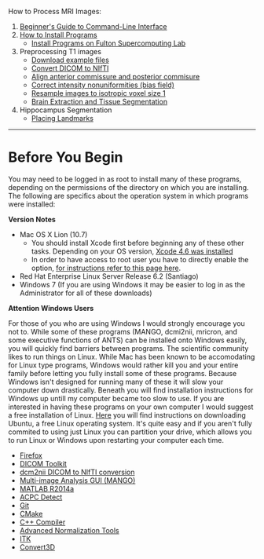 How to Process MRI Images:

1. [Beginner's Guide to Command-Line Interface](begin_primer)
2. [How to Install Programs](Home)
    * [Install Programs on Fulton Supercomputing Lab](fsl)
3. Preprocessing T1 images
     * [Download example files](https://bitbucket.org/njhunsaker/preprocessing-t1-example)
     * [Convert DICOM to NIfTI](preprocessing_dcm2nii)
     * [Align anterior commissure and posterior commisure](preprocessing_acpcdetect)
     * [Correct intensity nonuniformities (bias field)](preprocessing_N4BiasFieldCorrection)
     * [Resample images to isotropic voxel size 1](preprocessing_resample)
     * [Brain Extraction and Tissue Segmentation](preprocessing_antscorticalthickness)
4. Hippocampus Segmentation
     * [Placing Landmarks](hpc_landmarks)

---------------------------------------

# Before You Begin

You may need to be logged in as root to install many of these programs, depending on the permissions of the directory on which you are installing. The following are specifics about the operation system in which programs were installed: 

**Version Notes**

* Mac OS X Lion (10.7)
     * You should install Xcode first before beginning any of these other tasks. Depending on your OS version, [Xcode 4.6 was installed](https://developer.apple.com/downloads/index.action#)
     * In order to have access to root user you have to directly enable the option, [for instructions refer to this page here](http://support.apple.com/kb/ht1528).
* Red Hat Enterprise Linux Server Release 6.2 (Santiago)
* Windows 7 (If you are using Windows it may be easier to log in as the Administrator for all of these downloads)

**Attention Windows Users**

For those of you who are using Windows I would strongly encourage you not to. While some of these programs (MANGO, dcmi2nii, mricron, and some executive functions of ANTS) can be installed onto Windows easily, you will quickly find barriers between programs. The scientific community likes to run things on Linux. While Mac has been known to be accomodating for Linux type programs, Windows would rather kill you and your entire family before letting you fully install some of these programs. Because Windows isn't designed for running many of these it will slow your computer down drastically. Beneath you will find installation instructions for Windows up untill my computer became too slow to use. If you are interested in having these programs on your own computer I would suggest a free installation of Linux. [Here](http://www.ubuntu.com/download/server/install-ubuntu-server) you will find instructions on downloading Ubuntu, a free Linux operating system. It's quite easy and if you aren't fully commited to using just Linux you can partition your drive, which allows you to run Linux or Windows upon restarting your computer each time.

* [Firefox](install_firefox)
* [DICOM Toolkit](install_dcmtk)
* [dcm2nii DICOM to NIfTI conversion](install_dcm2nii)
* [Multi-image Analysis GUI (MANGO)](install_mango)
* [MATLAB R2014a](install_matlabR2014a)
* [ACPC Detect](install_acpcdetect)
* [Git](install_git)
* [CMake](install_cmake)
* [C++ Compiler](install_gcc)
* [Advanced Normalization Tools](install_ants)
* [ITK](install_itk)
* [Convert3D](install_convert3d)